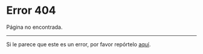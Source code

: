 # Error 404

Página no encontrada.

----

Si le parece que este es un error, por favor repórtelo [aquí](https://github.com/ControlDeAgua/bug_tracker/issues).
